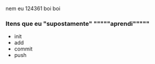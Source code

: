 nem eu
124361
boi boi
<h3>Itens que eu "supostamente" """""aprendi"""""</h3>
<ul>
<li>init</li>
<li>add</li>
<li>commit</li>
<li>push</li>
</ul>
